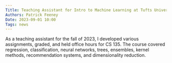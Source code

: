 ```yaml
---
Title: Teaching Assistant for Intro to Machine Learning at Tufts University
Authors: Patrick Feeney
Date: 2023-09-01 10:00
Tags: news
---
```


As a teaching assistant for the fall of 2023, I developed various assignments, graded, and held office hours for CS 135.
The course covered regression, classification, neural networks, trees, ensembles, kernel methods, recommendation systems, and dimensionality reduction.